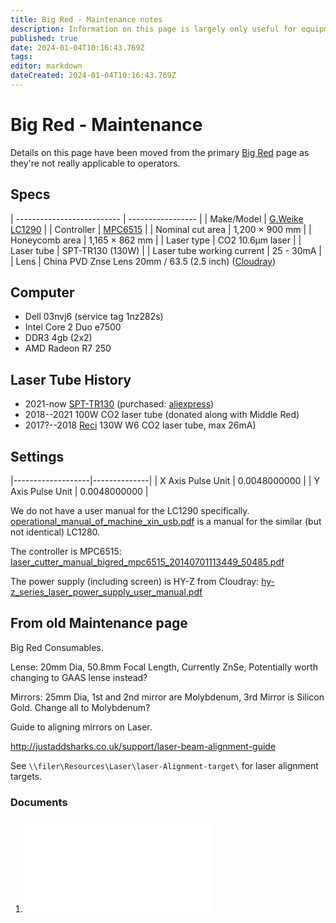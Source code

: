 ```yaml
---
title: Big Red - Maintenance notes
description: Information on this page is largely only useful for equipment maintainers
published: true
date: 2024-01-04T10:16:43.769Z
tags: 
editor: markdown
dateCreated: 2024-01-04T10:16:43.769Z
---
```


# Big Red - Maintenance

Details on this page have been moved from the primary [Big Red](/tools/lasers/bigred) page as they're not really applicable to operators.

## Specs

| -------------------------- | ----------------- |
| Make/Model                 | [G.Weike LC1290](https://web.archive.org/web/20150319072633/http://www.wklaser.com/pro_190.aspx) |
| Controller                 | [MPC6515](/tools/lasers/controller_mpc6515) |
| Nominal cut area           | 1,200 × 900 mm    |
| Honeycomb area             | 1,165 × 862 mm    |
| Laser type                 | CO2 10.6μm laser  |
| Laser tube                 | SPT-TR130 (130W)  |
| Laser tube working current | 25 - 30mA         |
| Lens                       | China PVD Znse Lens 20mm / 63.5 (2.5 inch) ([Cloudray](https://www.cloudraylaser.com/products/china-pvd-znse-focusing-lens-for-co2-laser?variant=43422450184)) 

## Computer

-   Dell 03nvj6 (service tag 1nz282s)
-   Intel Core 2 Duo e7500
-   DDR3 4gb (2x2)
-   AMD Radeon R7 250

## Laser Tube History

-   2021-now [SPT-TR130](https://www.sptlaser.net/co2-laser-tube/tr-series) (purchased: [aliexpress](https://www.aliexpress.com/item/33026988722.html))
-   2018--2021 100W CO2 laser tube (donated along with Middle Red)
-   2017?--2018 [Reci](http://www.recilaser.com/en/productInfo/fc9181e93b448cac013b44f8a3e20e65.htm) 130W W6 CO2 laser tube, max 26mA)

## Settings

|-------------------|--------------|
| X Axis Pulse Unit | 0.0048000000 |
| Y Axis Pulse Unit | 0.0048000000 |

We do not have a user manual for the LC1290 specifically. [operational_manual_of_machine_xin_usb.pdf](/tools/lasers/operational_manual_of_machine_xin_usb.pdf) is a manual for the similar (but not identical) LC1280.

The controller is MPC6515: [laser_cutter_manual_bigred_mpc6515_20140701113449_50485.pdf](/tools/lasers/laser_cutter_manual_bigred_mpc6515_20140701113449_50485.pdf)

The power supply (including screen) is HY-Z from Cloudray: [hy-z_series_laser_power_supply_user_manual.pdf](/tools/lasers/hy-z_series_laser_power_supply_user_manual.pdf)

## From old Maintenance page

Big Red Consumables.

Lense: 20mm Dia, 50.8mm Focal Length, Currently ZnSe, Potentially worth changing to GAAS lense instead?

Mirrors: 25mm Dia, 1st and 2nd mirror are Molybdenum, 3rd Mirror is Silicon Gold. Change all to Molybdenum?

Guide to aligning mirrors on Laser.

<http://justaddsharks.co.uk/support/laser-beam-alignment-guide>

See `\\filer\Resources\Laser\laser-Alignment-target\` for laser alignment targets.

### Documents

1.  <embed src="/tools/lasercutters/hy-z_series_laser_power_supply_user_manual.pdf" class="align-center" />